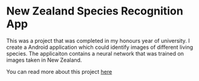 # New Zealand Species Recognition App
This was a project that was completed in my honours year of university. I create a Android application which could identify images of different living species. The applicaiton contains a neural network that was trained on images taken in New Zealand.

You can read more about this project [here](http://andyshen.co.nz/app)
